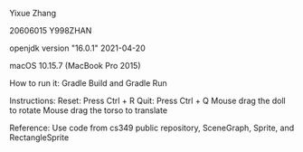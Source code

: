 Yixue Zhang

20606015 Y998ZHAN

openjdk version "16.0.1" 2021-04-20

macOS 10.15.7 (MacBook Pro 2015)

How to run it: Gradle Build and Gradle Run

Instructions:
Reset:  Press Ctrl + R
Quit: Press Ctrl + Q
Mouse drag the doll to rotate
Mouse drag the torso to translate 

Reference:
Use code from cs349 public repository, SceneGraph, Sprite, and RectangleSprite